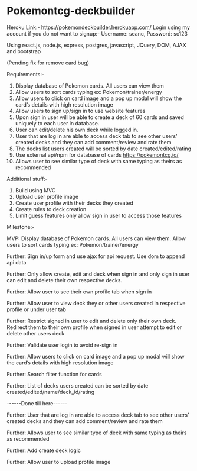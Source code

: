# Pokemontcg-deckbuilder
Heroku Link:- https://pokemondeckbuilder.herokuapp.com/
Login using my account if you do not want to signup:- Username: seanc, Password: sc123

Using react.js, node.js, express, postgres, javascript, JQuery, DOM, AJAX and bootstrap

(Pending fix for remove card bug)

Requirements:-
1. Display database of Pokemon cards. All users can view them
2. Allow users to sort cards typing ex: Pokemon/trainer/energy
3. Allow users to click on card image and a pop up modal will show the card’s details with high resolution image
4. Allow users to sign up/sign in to use website features
5. Upon sign in user will be able to create a deck of 60 cards and saved uniquely to each user in database.
6. User can edit/delete his own deck while logged in.
7. User that are log in are able to access deck tab to see other users’ created decks and they can add comment/review and rate them
8. The decks list users created will be sorted by date created/edited/rating
9. Use external api/npm for database of cards https://pokemontcg.io/
10. Allows user to see similar type of deck with same typing as theirs as recommended

Additional stuff:-
1. Build using MVC
2. Upload user profile image
3. Create user profile with their decks they created
4. Create rules to deck creation
5. Limit guess features only allow sign in user to access those features

Milestone:-

MVP: Display database of Pokemon cards. All users can view them. Allow users to sort cards typing ex: Pokemon/trainer/energy

Further: Sign in/up form and use ajax for api request. Use dom to append api data

Further: Only allow create, edit and deck when sign in and only sign in user can edit and delete their own respective decks.

Further: Allow user to see their own profile tab when sign in

Further: Allow user to view deck they or other users created in respective profile or under user tab

Further: Restrict signed in user to edit and delete only their own deck. Redirect them to their own profile when signed in user attempt to edit or delete other users deck

Further: Validate user login to avoid re-sign in

Further: Allow users to click on card image and a pop up modal will show the card’s details with high resolution image

Further: Search filter function for cards

Further: List of decks users created can be sorted by date created/edited/name/deck_id/rating

------Done till here------

Further: User that are log in are able to access deck tab to see other users’ created decks and they can add comment/review and rate them

Further: Allows user to see similar type of deck with same typing as theirs as recommended

Further: Add create deck logic

Further: Allow user to upload profile image